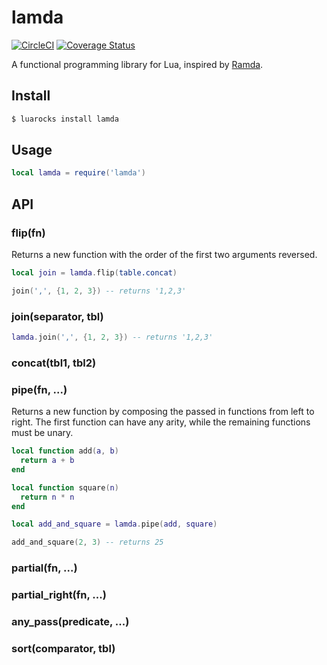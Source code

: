 # lamda

[![CircleCI](https://circleci.com/gh/helpermethod/lamda.svg?style=svg)](https://circleci.com/gh/helpermethod/lamda)
[![Coverage Status](https://coveralls.io/repos/github/helpermethod/lamda/badge.svg?branch=master)](https://coveralls.io/github/helpermethod/lamda?branch=master)

A functional programming library for Lua, inspired by [Ramda](https://ramdajs.com/).

## Install

```sh
$ luarocks install lamda
```

## Usage

```lua
local lamda = require('lamda')
```

## API

### flip(fn)

Returns a new function with the order of the first two arguments reversed.

```lua
local join = lamda.flip(table.concat)

join(',', {1, 2, 3}) -- returns '1,2,3'
```

### join(separator, tbl)

```lua
lamda.join(',', {1, 2, 3}) -- returns '1,2,3'
```

### concat(tbl1, tbl2)

### pipe(fn, ...)

Returns a new function by composing the passed in functions from left to right. The first function can have any arity, while the remaining functions must be unary.

```lua
local function add(a, b)
  return a + b
end

local function square(n)
  return n * n
end

local add_and_square = lamda.pipe(add, square)

add_and_square(2, 3) -- returns 25
```

### partial(fn, ...)

### partial_right(fn, ...)

### any_pass(predicate, ...)

### sort(comparator, tbl)
